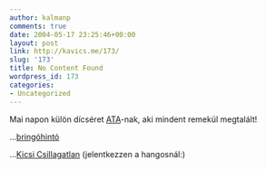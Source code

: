 ```yaml
---
author: kalmanp
comments: true
date: 2004-05-17 23:25:46+00:00
layout: post
link: http://kavics.me/173/
slug: '173'
title: No Content Found
wordpress_id: 173
categories:
- Uncategorized
---
```


Mai napon külön dícséret [ATA](http://parafa.freeblog.hu)-nak, aki mindent remekül megtalált!




...[bringóhintó](http://www.budapestinfo.hu/images/gallery/I_714.jpg)




...[Kicsi Csillagatlan](http://csillagtalan.freeblog.hu/) (jelentkezzen a hangosnál:)
